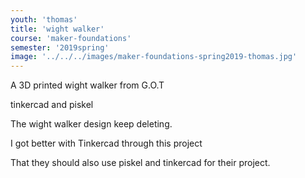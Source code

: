 ```yaml
---
youth: 'thomas'
title: 'wight walker'
course: 'maker-foundations'
semester: '2019spring'
image: '../../../images/maker-foundations-spring2019-thomas.jpg'
---
```


A 3D printed wight walker from G.O.T 

tinkercad and piskel

The wight walker design keep deleting. 

I got better with Tinkercad through this project  

That they should also use piskel and tinkercad for their project.
